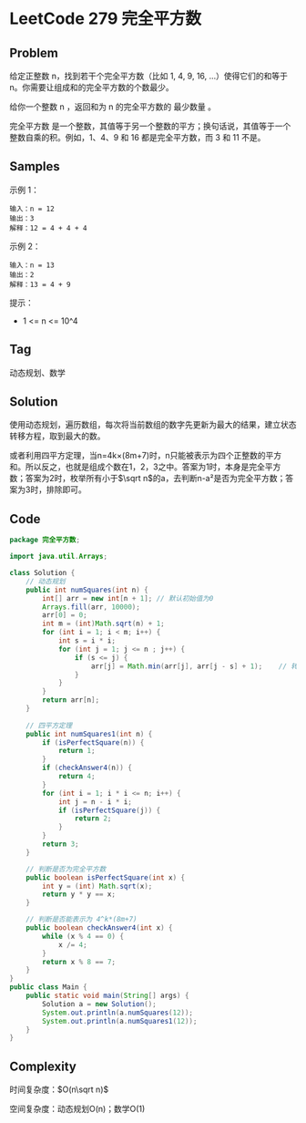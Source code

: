# LeetCode 279 完全平方数

## Problem

给定正整数 n，找到若干个完全平方数（比如 1, 4, 9, 16, ...）使得它们的和等于 n。你需要让组成和的完全平方数的个数最少。

给你一个整数 n ，返回和为 n 的完全平方数的 最少数量 。

完全平方数 是一个整数，其值等于另一个整数的平方；换句话说，其值等于一个整数自乘的积。例如，1、4、9 和 16 都是完全平方数，而 3 和 11 不是。

## Samples

示例 1：

```
输入：n = 12
输出：3 
解释：12 = 4 + 4 + 4
```

示例 2：

```
输入：n = 13
输出：2
解释：13 = 4 + 9
```

提示：

- 1 <= n <= 10^4

## Tag

动态规划、数学

## Solution

使用动态规划，遍历数组，每次将当前数组的数字先更新为最大的结果，建立状态转移方程，取到最大的数。

或者利用四平方定理，当n=4k×(8m+7)时，n只能被表示为四个正整数的平方和。所以反之，也就是组成个数在1，2，3之中。答案为1时，本身是完全平方数；答案为2时，枚举所有小于$\sqrt n$的a，去判断n-a²是否为完全平方数；答案为3时，排除即可。

## Code

```java
package 完全平方数;

import java.util.Arrays;

class Solution {
    // 动态规划
    public int numSquares(int n) {
        int[] arr = new int[n + 1]; // 默认初始值为0
        Arrays.fill(arr, 10000);
        arr[0] = 0;
        int m = (int)Math.sqrt(n) + 1;
        for (int i = 1; i < m; i++) {
            int s = i * i;
            for (int j = 1; j <= n ; j++) {
                if (s <= j) {
                    arr[j] = Math.min(arr[j], arr[j - s] + 1);    // 转移方程
                }
            }
        }
        return arr[n];
    }
    
    // 四平方定理
    public int numSquares1(int n) {
        if (isPerfectSquare(n)) {
            return 1;
        }
        if (checkAnswer4(n)) {
            return 4;
        }
        for (int i = 1; i * i <= n; i++) {
            int j = n - i * i;
            if (isPerfectSquare(j)) {
                return 2;
            }
        }
        return 3;
    }

    // 判断是否为完全平方数
    public boolean isPerfectSquare(int x) {
        int y = (int) Math.sqrt(x);
        return y * y == x;
    }

    // 判断是否能表示为 4^k*(8m+7)
    public boolean checkAnswer4(int x) {
        while (x % 4 == 0) {
            x /= 4;
        }
        return x % 8 == 7;
    }
}
public class Main {
    public static void main(String[] args) {
        Solution a = new Solution();
        System.out.println(a.numSquares(12));
        System.out.println(a.numSquares1(12));
    }
}
```

## Complexity

时间复杂度：$O(n\sqrt n)$

空间复杂度：动态规划O(n)；数学O(1)
